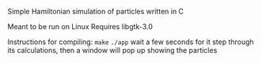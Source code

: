 Simple Hamiltonian simulation of particles written in C

Meant to be run on Linux
Requires libgtk-3.0

Instructions for compiling:
```make```
```./app```
wait a few seconds for it step through its calculations, then a window will pop up showing the particles

